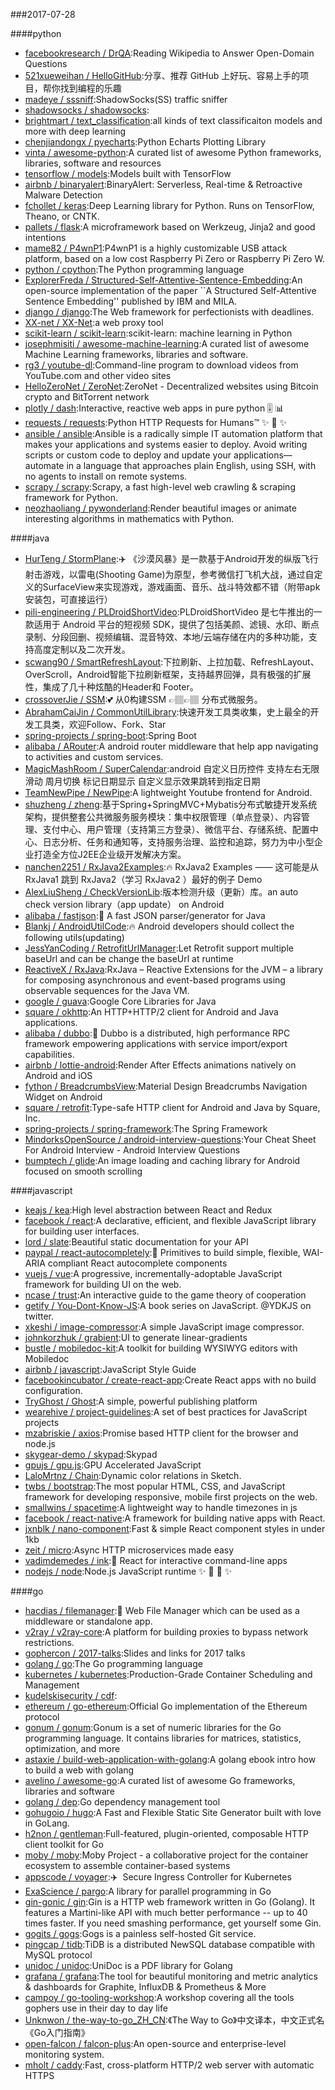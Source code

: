 ###2017-07-28

####python
* [facebookresearch / DrQA](https://github.com/facebookresearch/DrQA):Reading Wikipedia to Answer Open-Domain Questions
* [521xueweihan / HelloGitHub](https://github.com/521xueweihan/HelloGitHub):分享、推荐 GitHub 上好玩、容易上手的项目，帮你找到编程的乐趣
* [madeye / sssniff](https://github.com/madeye/sssniff):ShadowSocks(SS) traffic sniffer
* [shadowsocks / shadowsocks](https://github.com/shadowsocks/shadowsocks):
* [brightmart / text_classification](https://github.com/brightmart/text_classification):all kinds of text classificaiton models and more with deep learning
* [chenjiandongx / pyecharts](https://github.com/chenjiandongx/pyecharts):Python Echarts Plotting Library
* [vinta / awesome-python](https://github.com/vinta/awesome-python):A curated list of awesome Python frameworks, libraries, software and resources
* [tensorflow / models](https://github.com/tensorflow/models):Models built with TensorFlow
* [airbnb / binaryalert](https://github.com/airbnb/binaryalert):BinaryAlert: Serverless, Real-time & Retroactive Malware Detection
* [fchollet / keras](https://github.com/fchollet/keras):Deep Learning library for Python. Runs on TensorFlow, Theano, or CNTK.
* [pallets / flask](https://github.com/pallets/flask):A microframework based on Werkzeug, Jinja2 and good intentions
* [mame82 / P4wnP1](https://github.com/mame82/P4wnP1):P4wnP1 is a highly customizable USB attack platform, based on a low cost Raspberry Pi Zero or Raspberry Pi Zero W.
* [python / cpython](https://github.com/python/cpython):The Python programming language
* [ExplorerFreda / Structured-Self-Attentive-Sentence-Embedding](https://github.com/ExplorerFreda/Structured-Self-Attentive-Sentence-Embedding):An open-source implementation of the paper ``A Structured Self-Attentive Sentence Embedding'' published by IBM and MILA.
* [django / django](https://github.com/django/django):The Web framework for perfectionists with deadlines.
* [XX-net / XX-Net](https://github.com/XX-net/XX-Net):a web proxy tool
* [scikit-learn / scikit-learn](https://github.com/scikit-learn/scikit-learn):scikit-learn: machine learning in Python
* [josephmisiti / awesome-machine-learning](https://github.com/josephmisiti/awesome-machine-learning):A curated list of awesome Machine Learning frameworks, libraries and software.
* [rg3 / youtube-dl](https://github.com/rg3/youtube-dl):Command-line program to download videos from YouTube.com and other video sites
* [HelloZeroNet / ZeroNet](https://github.com/HelloZeroNet/ZeroNet):ZeroNet - Decentralized websites using Bitcoin crypto and BitTorrent network
* [plotly / dash](https://github.com/plotly/dash):Interactive, reactive web apps in pure python 🎚 📊
* [requests / requests](https://github.com/requests/requests):Python HTTP Requests for Humans™ ✨ 🍰 ✨
* [ansible / ansible](https://github.com/ansible/ansible):Ansible is a radically simple IT automation platform that makes your applications and systems easier to deploy. Avoid writing scripts or custom code to deploy and update your applications— automate in a language that approaches plain English, using SSH, with no agents to install on remote systems.
* [scrapy / scrapy](https://github.com/scrapy/scrapy):Scrapy, a fast high-level web crawling & scraping framework for Python.
* [neozhaoliang / pywonderland](https://github.com/neozhaoliang/pywonderland):Render beautiful images or animate interesting algorithms in mathematics with Python.

####java
* [HurTeng / StormPlane](https://github.com/HurTeng/StormPlane):✈️ 《沙漠风暴》是一款基于Android开发的纵版飞行射击游戏，以雷电(Shooting Game)为原型，参考微信打飞机大战，通过自定义的SurfaceView来实现游戏，游戏画面、音乐、战斗特效都不错（附带apk安装包，可直接运行）
* [pili-engineering / PLDroidShortVideo](https://github.com/pili-engineering/PLDroidShortVideo):PLDroidShortVideo 是七牛推出的一款适用于 Android 平台的短视频 SDK，提供了包括美颜、滤镜、水印、断点录制、分段回删、视频编辑、混音特效、本地/云端存储在内的多种功能，支持高度定制以及二次开发。
* [scwang90 / SmartRefreshLayout](https://github.com/scwang90/SmartRefreshLayout):下拉刷新、上拉加载、RefreshLayout、OverScroll，Android智能下拉刷新框架，支持越界回弹，具有极强的扩展性，集成了几十种炫酷的Header和 Footer。
* [crossoverJie / SSM](https://github.com/crossoverJie/SSM):💕 从0构建SSM 👉🏽👉🏽 分布式微服务。
* [AbrahamCaiJin / CommonUtilLibrary](https://github.com/AbrahamCaiJin/CommonUtilLibrary):快速开发工具类收集，史上最全的开发工具类，欢迎Follow、Fork、Star
* [spring-projects / spring-boot](https://github.com/spring-projects/spring-boot):Spring Boot
* [alibaba / ARouter](https://github.com/alibaba/ARouter):A android router middleware that help app navigating to activities and custom services.
* [MagicMashRoom / SuperCalendar](https://github.com/MagicMashRoom/SuperCalendar):android 自定义日历控件 支持左右无限滑动 周月切换 标记日期显示 自定义显示效果跳转到指定日期
* [TeamNewPipe / NewPipe](https://github.com/TeamNewPipe/NewPipe):A lightweight Youtube frontend for Android.
* [shuzheng / zheng](https://github.com/shuzheng/zheng):基于Spring+SpringMVC+Mybatis分布式敏捷开发系统架构，提供整套公共微服务服务模块：集中权限管理（单点登录）、内容管理、支付中心、用户管理（支持第三方登录）、微信平台、存储系统、配置中心、日志分析、任务和通知等，支持服务治理、监控和追踪，努力为中小型企业打造全方位J2EE企业级开发解决方案。
* [nanchen2251 / RxJava2Examples](https://github.com/nanchen2251/RxJava2Examples):🔥 RxJava2 Examples —— 这可能是从 RxJava1 跳到 RxJava2（学习 RxJava2 ）最好的例子 Demo
* [AlexLiuSheng / CheckVersionLib](https://github.com/AlexLiuSheng/CheckVersionLib):版本检测升级（更新）库。an auto check version library（app update） on Android
* [alibaba / fastjson](https://github.com/alibaba/fastjson):🚄 A fast JSON parser/generator for Java
* [Blankj / AndroidUtilCode](https://github.com/Blankj/AndroidUtilCode):🔥 Android developers should collect the following utils(updating)
* [JessYanCoding / RetrofitUrlManager](https://github.com/JessYanCoding/RetrofitUrlManager):Let Retrofit support multiple baseUrl and can be change the baseUrl at runtime
* [ReactiveX / RxJava](https://github.com/ReactiveX/RxJava):RxJava – Reactive Extensions for the JVM – a library for composing asynchronous and event-based programs using observable sequences for the Java VM.
* [google / guava](https://github.com/google/guava):Google Core Libraries for Java
* [square / okhttp](https://github.com/square/okhttp):An HTTP+HTTP/2 client for Android and Java applications.
* [alibaba / dubbo](https://github.com/alibaba/dubbo):📢 Dubbo is a distributed, high performance RPC framework empowering applications with service import/export capabilities.
* [airbnb / lottie-android](https://github.com/airbnb/lottie-android):Render After Effects animations natively on Android and iOS
* [fython / BreadcrumbsView](https://github.com/fython/BreadcrumbsView):Material Design Breadcrumbs Navigation Widget on Android
* [square / retrofit](https://github.com/square/retrofit):Type-safe HTTP client for Android and Java by Square, Inc.
* [spring-projects / spring-framework](https://github.com/spring-projects/spring-framework):The Spring Framework
* [MindorksOpenSource / android-interview-questions](https://github.com/MindorksOpenSource/android-interview-questions):Your Cheat Sheet For Android Interview - Android Interview Questions
* [bumptech / glide](https://github.com/bumptech/glide):An image loading and caching library for Android focused on smooth scrolling

####javascript
* [keajs / kea](https://github.com/keajs/kea):High level abstraction between React and Redux
* [facebook / react](https://github.com/facebook/react):A declarative, efficient, and flexible JavaScript library for building user interfaces.
* [lord / slate](https://github.com/lord/slate):Beautiful static documentation for your API
* [paypal / react-autocompletely](https://github.com/paypal/react-autocompletely):🔮 Primitives to build simple, flexible, WAI-ARIA compliant React autocomplete components
* [vuejs / vue](https://github.com/vuejs/vue):A progressive, incrementally-adoptable JavaScript framework for building UI on the web.
* [ncase / trust](https://github.com/ncase/trust):An interactive guide to the game theory of cooperation
* [getify / You-Dont-Know-JS](https://github.com/getify/You-Dont-Know-JS):A book series on JavaScript. @YDKJS on twitter.
* [xkeshi / image-compressor](https://github.com/xkeshi/image-compressor):A simple JavaScript image compressor.
* [johnkorzhuk / grabient](https://github.com/johnkorzhuk/grabient):UI to generate linear-gradients
* [bustle / mobiledoc-kit](https://github.com/bustle/mobiledoc-kit):A toolkit for building WYSIWYG editors with Mobiledoc
* [airbnb / javascript](https://github.com/airbnb/javascript):JavaScript Style Guide
* [facebookincubator / create-react-app](https://github.com/facebookincubator/create-react-app):Create React apps with no build configuration.
* [TryGhost / Ghost](https://github.com/TryGhost/Ghost):A simple, powerful publishing platform
* [wearehive / project-guidelines](https://github.com/wearehive/project-guidelines):A set of best practices for JavaScript projects
* [mzabriskie / axios](https://github.com/mzabriskie/axios):Promise based HTTP client for the browser and node.js
* [skygear-demo / skypad](https://github.com/skygear-demo/skypad):Skypad
* [gpujs / gpu.js](https://github.com/gpujs/gpu.js):GPU Accelerated JavaScript
* [LaloMrtnz / Chain](https://github.com/LaloMrtnz/Chain):Dynamic color relations in Sketch.
* [twbs / bootstrap](https://github.com/twbs/bootstrap):The most popular HTML, CSS, and JavaScript framework for developing responsive, mobile first projects on the web.
* [smallwins / spacetime](https://github.com/smallwins/spacetime):A lightweight way to handle timezones in js
* [facebook / react-native](https://github.com/facebook/react-native):A framework for building native apps with React.
* [jxnblk / nano-component](https://github.com/jxnblk/nano-component):Fast & simple React component styles in under 1kb
* [zeit / micro](https://github.com/zeit/micro):Async HTTP microservices made easy
* [vadimdemedes / ink](https://github.com/vadimdemedes/ink):🌈 React for interactive command-line apps
* [nodejs / node](https://github.com/nodejs/node):Node.js JavaScript runtime ✨ 🐢 🚀 ✨

####go
* [hacdias / filemanager](https://github.com/hacdias/filemanager):📁 Web File Manager which can be used as a middleware or standalone app.
* [v2ray / v2ray-core](https://github.com/v2ray/v2ray-core):A platform for building proxies to bypass network restrictions.
* [gophercon / 2017-talks](https://github.com/gophercon/2017-talks):Slides and links for 2017 talks
* [golang / go](https://github.com/golang/go):The Go programming language
* [kubernetes / kubernetes](https://github.com/kubernetes/kubernetes):Production-Grade Container Scheduling and Management
* [kudelskisecurity / cdf](https://github.com/kudelskisecurity/cdf):
* [ethereum / go-ethereum](https://github.com/ethereum/go-ethereum):Official Go implementation of the Ethereum protocol
* [gonum / gonum](https://github.com/gonum/gonum):Gonum is a set of numeric libraries for the Go programming language. It contains libraries for matrices, statistics, optimization, and more
* [astaxie / build-web-application-with-golang](https://github.com/astaxie/build-web-application-with-golang):A golang ebook intro how to build a web with golang
* [avelino / awesome-go](https://github.com/avelino/awesome-go):A curated list of awesome Go frameworks, libraries and software
* [golang / dep](https://github.com/golang/dep):Go dependency management tool
* [gohugoio / hugo](https://github.com/gohugoio/hugo):A Fast and Flexible Static Site Generator built with love in GoLang.
* [h2non / gentleman](https://github.com/h2non/gentleman):Full-featured, plugin-oriented, composable HTTP client toolkit for Go
* [moby / moby](https://github.com/moby/moby):Moby Project - a collaborative project for the container ecosystem to assemble container-based systems
* [appscode / voyager](https://github.com/appscode/voyager):✈️ ️ Secure Ingress Controller for Kubernetes
* [ExaScience / pargo](https://github.com/ExaScience/pargo):A library for parallel programming in Go
* [gin-gonic / gin](https://github.com/gin-gonic/gin):Gin is a HTTP web framework written in Go (Golang). It features a Martini-like API with much better performance -- up to 40 times faster. If you need smashing performance, get yourself some Gin.
* [gogits / gogs](https://github.com/gogits/gogs):Gogs is a painless self-hosted Git service.
* [pingcap / tidb](https://github.com/pingcap/tidb):TiDB is a distributed NewSQL database compatible with MySQL protocol
* [unidoc / unidoc](https://github.com/unidoc/unidoc):UniDoc is a PDF library for Golang
* [grafana / grafana](https://github.com/grafana/grafana):The tool for beautiful monitoring and metric analytics & dashboards for Graphite, InfluxDB & Prometheus & More
* [campoy / go-tooling-workshop](https://github.com/campoy/go-tooling-workshop):A workshop covering all the tools gophers use in their day to day life
* [Unknwon / the-way-to-go_ZH_CN](https://github.com/Unknwon/the-way-to-go_ZH_CN):《The Way to Go》中文译本，中文正式名《Go入门指南》
* [open-falcon / falcon-plus](https://github.com/open-falcon/falcon-plus):An open-source and enterprise-level monitoring system.
* [mholt / caddy](https://github.com/mholt/caddy):Fast, cross-platform HTTP/2 web server with automatic HTTPS
